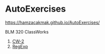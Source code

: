 # AutoExercises
https://hamzacakmak.github.io/AutoExercises/

BLM 320
ClassWorks
1. [CW-2](https://hamzacakmak.github.io/AutoExercises/CW2)
2. [RegExp](https://hamzacakmak.github.io/AutoExercises/RegExp)
